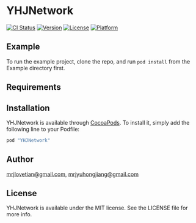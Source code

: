# YHJNetwork

[![CI Status](http://img.shields.io/travis/mrjlovetian@gmail.com/YHJNetwork.svg?style=flat)](https://travis-ci.org/mrjlovetian@gmail.com/YHJNetwork)
[![Version](https://img.shields.io/cocoapods/v/YHJNetwork.svg?style=flat)](http://cocoapods.org/pods/YHJNetwork)
[![License](https://img.shields.io/cocoapods/l/YHJNetwork.svg?style=flat)](http://cocoapods.org/pods/YHJNetwork)
[![Platform](https://img.shields.io/cocoapods/p/YHJNetwork.svg?style=flat)](http://cocoapods.org/pods/YHJNetwork)

## Example

To run the example project, clone the repo, and run `pod install` from the Example directory first.

## Requirements

## Installation

YHJNetwork is available through [CocoaPods](http://cocoapods.org). To install
it, simply add the following line to your Podfile:

```ruby
pod "YHJNetwork"
```

## Author

mrjlovetian@gmail.com, mrjyuhongjiang@gmail.com

## License

YHJNetwork is available under the MIT license. See the LICENSE file for more info.
